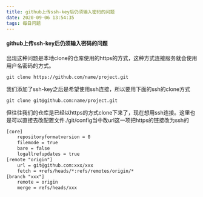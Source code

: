 ```yaml
---
title: github上传ssh-key后仍须输入密码的问题
date: 2020-09-06 13:54:35
tags: 每日问题
---
```


#### github上传ssh-key后仍须输入密码的问题

出现这种问题是本地clone的仓库使用的https的方式，这种方式连接服务就会使用用户名密码的方式。<!--more-->

```shell
git clone https://github.com/name/project.git
```

我们添加了ssh-key之后是希望使用ssh连接，所以要用下面的ssh的clone方式

```shell
git clone git@github.com:name/project.git
```

但往往我们的仓库是已经以https的方式clone下来了，现在想用ssh连接。这里也是可以直接去改配置文件./git/config当中改url这一项把https的链接改为ssh的

```xml
[core]
	repositoryformatversion = 0
	filemode = true
	bare = false
	logallrefupdates = true
[remote "origin"]
	url = git@github.com:xxx/xxx
	fetch = +refs/heads/*:refs/remotes/origin/*
[branch "xxx"]
	remote = origin
	merge = refs/heads/xxx
```

